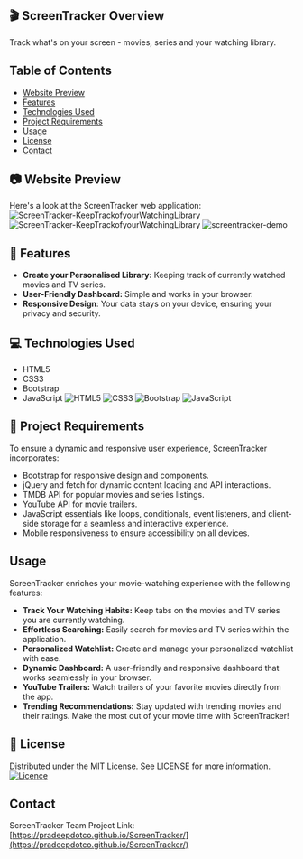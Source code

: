 ## :clapper: ScreenTracker Overview
Track what's on your screen - movies, series and your watching library.
## Table of Contents
- [Website Preview](#:camera:-website-preview)
- [Features](#:star2:-features)
- [Technologies Used](#:computer:-technologies-used)
- [Project Requirements](#:handshake:-project-requirements)
- [Usage](#usage)
- [License](#:round_pushpin:-license)
- [Contact](#contact)
## :camera: Website Preview
Here's a look at the ScreenTracker web application:
![ScreenTracker-KeepTrackofyourWatchingLibrary](https://github.com/pradeepdotco/ScreenTracker/assets/61486852/cd8d9584-a8c0-42fe-ac16-0dff29790b16)
![ScreenTracker-KeepTrackofyourWatchingLibrary](https://github.com/pradeepdotco/ScreenTracker/assets/61486852/6f331004-a1bc-4089-b425-2af2db391a17)
![screentracker-demo](https://github.com/pradeepdotco/ScreenTracker/assets/61486852/6a2a002a-0fc8-40f7-8100-8adf8b553550)
## :star2: Features
- **Create your Personalised Library:** Keeping track of currently watched movies and TV series.
- **User-Friendly Dashboard:** Simple and works in your browser.
- **Responsive Design**: Your data stays on your device, ensuring your privacy and security.
## :computer: Technologies Used
- HTML5
- CSS3
- Bootstrap
- JavaScript
![HTML5](https://img.shields.io/badge/html5-%23E34F26.svg?style=for-the-badge&logo=html5&logoColor=white) ![CSS3](https://img.shields.io/badge/css3-%231572B6.svg?style=for-the-badge&logo=css3&logoColor=white) ![Bootstrap](https://img.shields.io/badge/bootstrap-%238511FA.svg?style=for-the-badge&logo=bootstrap&logoColor=white) ![JavaScript](https://img.shields.io/badge/javascript-%23323330.svg?style=for-the-badge&logo=javascript&logoColor=%23F7DF1E)
## :handshake: Project Requirements
To ensure a dynamic and responsive user experience, ScreenTracker incorporates:
- Bootstrap for responsive design and components.
- jQuery and fetch for dynamic content loading and API interactions.
- TMDB API for popular movies and series listings.
- YouTube API for movie trailers.
- JavaScript essentials like loops, conditionals, event listeners, and client-side storage for a seamless and interactive experience.
- Mobile responsiveness to ensure accessibility on all devices.
## Usage
ScreenTracker enriches your movie-watching experience with the following features:
- **Track Your Watching Habits:** Keep tabs on the movies and TV series you are currently watching.
- **Effortless Searching:** Easily search for movies and TV series within the application.
- **Personalized Watchlist:** Create and manage your personalized watchlist with ease.
- **Dynamic Dashboard:** A user-friendly and responsive dashboard that works seamlessly in your browser.
- **YouTube Trailers:** Watch trailers of your favorite movies directly from the app.
- **Trending Recommendations:** Stay updated with trending movies and their ratings.
Make the most out of your movie time with ScreenTracker!
## :round_pushpin: License
Distributed under the MIT License. See LICENSE for more information.
[![Licence](https://img.shields.io/github/license/Ileriayo/markdown-badges?style=for-the-badge)](./LICENSE)
## Contact
ScreenTracker Team
Project Link: [https://pradeepdotco.github.io/ScreenTracker/](https://pradeepdotco.github.io/ScreenTracker/)